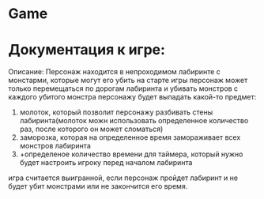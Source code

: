 # Game
# Документация к игре: 
  Описание:
  Персонаж находится в непроходимом лабиринте с монстарми, которые могут его убить
  на старте игры персонаж может только перемещаться по дорогам лабиринта и убивать монстров 
  с каждого убитого монстра персонажу будет выпадать какой-то предмет:
  1) молоток, который позволит персонажу разбивать стены лабиринта(молоток можн использовать определенное количество раз, после которого он может сломаться)
  2) заморозка, которая на определенное время замораживает всех монстров лабиринта
  3) +определеное количество времени для таймера, который нужно будет настроить игроку перед началом лабиринта 
  
  игра считается выигранной, если персонаж пройдет лабиринт и не будет убит монстрами или не закончится его время.
  
  
